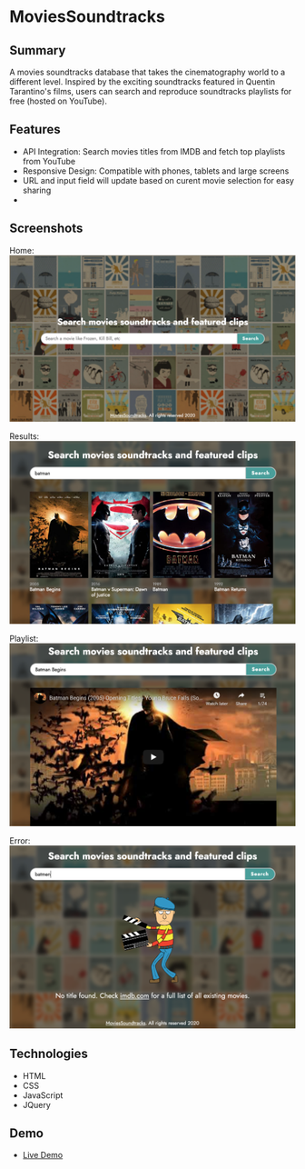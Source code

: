 # MoviesSoundtracks

## Summary
A movies soundtracks database that takes the cinematography world to a different level. Inspired by the exciting soundtracks featured in Quentin Tarantino's films, users can search and reproduce soundtracks playlists for free (hosted on YouTube).

## Features

* API Integration: Search movies titles from IMDB and fetch top playlists from YouTube
* Responsive Design: Compatible with phones, tablets and large screens
* URL and input field will update based on curent movie selection for easy sharing
* 

## Screenshots

Home:
![home](images/moviessoundtracks-home.png)

Results:
![results](images/moviessoundtracks-results.png)

Playlist:
![playlist](images/moviessoundtracks-playlist.png)

Error:
![errors](images/moviessoundtracks-error.png)

## Technologies

* HTML
* CSS
* JavaScript
* JQuery

## Demo

- [Live Demo](https://santiagogomezl.github.io/movies-soundtracks/)
